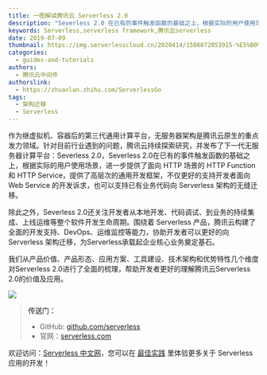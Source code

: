 ```yaml
---
title: 一图解读腾讯云 Serverless 2.0
description: "Severless 2.0 在已有的事件触发函数的基础之上，根据实际的用户使用场景，进一步提供了面向 HTTP 场景的 HTTP Function 和 HTTP Service，提供了高层次的通用开发框架，不仅更好的支持开发者面向 Web Service 的开发诉求，也可以支持已有业务代码向 Serverless 架构的无缝迁移"
keywords: Serverless,serverless framework,腾讯云serverless
date: 2019-07-09
thumbnail: https://img.serverlesscloud.cn/2020414/1586872053915-%E5%B0%81%E9%9D%A2%E5%9B%BE%20%282%29.png
categories:
  - guides-and-tutorials
authors:
  - 腾讯云中间件
authorslink:
  - https://zhuanlan.zhihu.com/ServerlessGo
tags:
  - 架构迁移
  - Serverless
---
```


作为继虚拟机、容器后的第三代通用计算平台，无服务器架构是腾讯云原生的重点发力领域。针对目前行业遇到的问题，腾讯云持续探索研究，并发布了下一代无服务器计算平台：Severless 2.0，Severless 2.0在已有的事件触发函数的基础之上，根据实际的用户使用场景，进一步提供了面向 HTTP 场景的 HTTP Function 和 HTTP Service，提供了高层次的通用开发框架，不仅更好的支持开发者面向 Web Service 的开发诉求，也可以支持已有业务代码向 Serverless 架构的无缝迁移。

除此之外，Severless 2.0还关注开发者从本地开发、代码调试、到业务的持续集成、上线运维等整个软件开发生命周期。围绕着 Serverless 产品，腾讯云构建了全面的开发支持、DevOps、运维监控等能力，协助开发者可以更好的向 Serverless 架构迁移，为Serverless承载起企业核心业务奠定基石。

我们从产品价值、产品形态、应用方案、工具建设、技术架构和优势特性几个维度对Serverless 2.0进行了全面的梳理，帮助开发者更好的理解腾讯云Serverless 2.0的价值及应用。

![](https://img.serverlesscloud.cn/qianyi/YHl6UWa9s601O12HjmuLZssst8o5BoSmicBEOAJGSicOq2pw82tqAosbE8ibJXrR0riabxWRaMPkTdAoIG2Aw4Ycsw.jpg)

> **传送门：**
> - GitHub: [github.com/serverless](https://github.com/serverless/serverless/blob/master/README_CN.md) 
> - 官网：[serverless.com](https://serverless.com/)

欢迎访问：[Serverless 中文网](https://serverlesscloud.cn/)，您可以在 [最佳实践](https://serverlesscloud.cn/best-practice) 里体验更多关于 Serverless 应用的开发！
